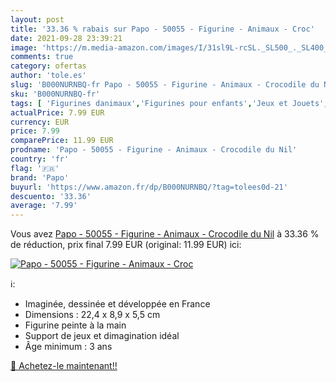 ```yaml
---
layout: post
title: '33.36 % rabais sur Papo - 50055 - Figurine - Animaux - Croc'
date: 2021-09-28 23:39:21
image: 'https://m.media-amazon.com/images/I/31sl9L-rcSL._SL500_._SL400_.jpg'
comments: true
category: ofertas
author: 'tole.es'
slug: 'B000NURNBQ-fr Papo - 50055 - Figurine - Animaux - Crocodile du Nil'
sku: 'B000NURNBQ-fr'
tags: [ 'Figurines danimaux','Figurines pour enfants','Jeux et Jouets','Jeux et jouets','papo', ]
actualPrice: 7.99 EUR
currency: EUR
price: 7.99
comparePrice: 11.99 EUR
prodname: 'Papo - 50055 - Figurine - Animaux - Crocodile du Nil'
country: 'fr'
flag: '🇫🇷'
brand: 'Papo'
buyurl: 'https://www.amazon.fr/dp/B000NURNBQ/?tag=tolees0d-21'
descuento: '33.36'
average: '7.99'
---
```


Vous avez [Papo - 50055 - Figurine - Animaux - Crocodile du Nil](https://www.amazon.fr/dp/B000NURNBQ/?tag=tolees0d-21)  à  33.36 % de réduction, prix final  7.99 EUR (original: 11.99 EUR) ici:

[![Papo - 50055 - Figurine - Animaux - Croc](https://m.media-amazon.com/images/I/31sl9L-rcSL._SL500_._SL400_.jpg)](https://www.amazon.fr/dp/B000NURNBQ/?tag=tolees0d-21)

ℹ️:

- Imaginée, dessinée et développée en France
- Dimensions : 22,4 x 8,9 x 5,5 cm
- Figurine peinte à la main
- Support de jeux et dimagination idéal
- Âge minimum : 3 ans

[🛒 Achetez-le maintenant!!](https://www.amazon.fr/dp/B000NURNBQ/?tag=tolees0d-21)

